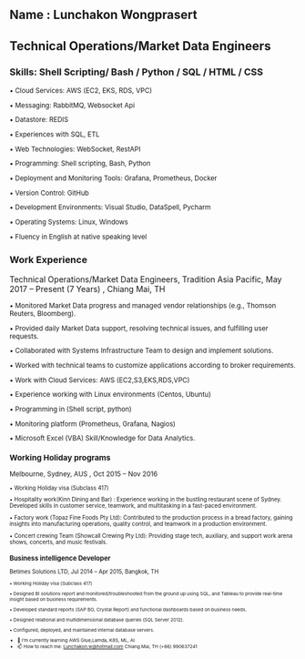 ## Name : Lunchakon Wongprasert
## Technical Operations/Market Data Engineers 

### Skills: Shell Scripting/ Bash / Python / SQL / HTML / CSS

<sup> 
  
•	Cloud Services: AWS (EC2, EKS, RDS, VPC) 
  
•	Messaging: RabbitMQ, Websocket Api

•	Datastore: REDIS

•	Experiences with SQL, ETL

•	Web Technologies: WebSocket, RestAPI

•	Programming: Shell scripting, Bash, Python

•	Deployment and Monitoring Tools: Grafana, Prometheus, Docker

•	Version Control: GitHub

•	Development Environments: Visual Studio, DataSpell, Pycharm

•	Operating Systems: Linux, Windows

•	Fluency in English at native speaking level

 </sup>

### Work Experience 
Technical Operations/Market Data Engineers, 
Tradition Asia Pacific, 
May 2017 – Present (7 Years) , Chiang Mai, TH

<sup> 

•	Monitored Market Data progress and managed vendor relationships (e.g., Thomson Reuters, Bloomberg).

•	Provided daily Market Data support, resolving technical issues, and fulfilling user requests.

•	Collaborated with Systems Infrastructure Team to design and implement solutions.

•	Worked with technical teams to customize applications according to broker requirements.

•	Work with Cloud Services: AWS (EC2,S3,EKS,RDS,VPC)

•	Experience working with Linux environments (Centos, Ubuntu)

•	Programming in (Shell script, python)

•	Monitoring platform (Prometheus, Grafana, Nagios)

•	Microsoft Excel (VBA) Skill/Knowledge for Data Analytics.
 </sup>

### Working Holiday programs
Melbourne, Sydney, AUS
, Oct 2015 – Nov 2016

<sup> 
  
•	Working Holiday visa (Subclass 417)

•	Hospitality work(Kinn Dining and Bar) : Experience working in the bustling restaurant scene of Sydney. Developed skills in customer service, teamwork, and multitasking in a fast-paced environment.

•	Factory work (Topaz Fine Foods Pty Ltd): Contributed to the production process in a bread factory, gaining insights into manufacturing operations, quality control, and teamwork in a production environment.

•	Concert crewing Team (Showcall Crewing Pty Ltd): Providing stage tech, auxiliary, and support work arena shows, concerts, and music festivals.
 </sup>
 
### Business intelligence Developer

Betimes Solutions LTD, 
Jul 2014 – Apr 2015, Bangkok, TH

<sup> 
  
• Working Holiday visa (Subclass 417)
  
•	Designed BI solutions report and monitored/troubleshooted from the ground up using SQL, and Tableau to provide real-time insight based on business requirements.

•	Developed standard reports (SAP BO, Crystal Report) and functional dashboards based on business needs.

•	Designed relational and multidimensional database queries (SQL Server 2012).

•	Configured, deployed, and maintained internal database servers.
</sup> 



- 🌱 I’m currently learning AWS Glue,Lamda, K8S, ML, AI 
- 📫 How to reach me: Lunchakon.w@hotmail.com Chiang Mai, TH (+66) 990637241 




